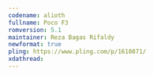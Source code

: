 ```yaml
---
codename: alioth
fullname: Poco F3
romversion: 5.1
maintainer: Reza Bagas Rifaldy
newformat: true
pling: https://www.pling.com/p/1610871/
xdathread:
---
```

